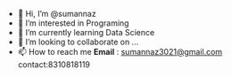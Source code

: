 - 👋 Hi, I’m @sumannaz
- 👀 I’m interested in Programing  
- 🌱 I’m currently learning Data Science
- 💞️ I’m looking to collaborate on ...
- 📫 How to reach me **Email** : sumannaz3021@gmail.com
                      contact:8310818119

<!---
sumannaz/sumannaz is a ✨ special ✨ repository because its `README.md` (this file) appears on your GitHub profile.
You can click the Preview link to take a look at your changes.
--->
